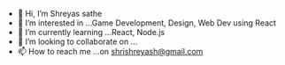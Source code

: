 - 👋 Hi, I’m Shreyas sathe
- 👀 I’m interested in ...Game Development, Design, Web Dev using React
- 🌱 I’m currently learning ...React, Node.js
- 💞️ I’m looking to collaborate on ...
- 📫 How to reach me ...on shrishreyash@gmail.com

<!---
shreyas20441/shreyas20441 is a ✨ special ✨ repository because its `README.md` (this file) appears on your GitHub profile.
You can click the Preview link to take a look at your changes.
--->
